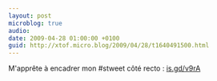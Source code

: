 ```yaml
---
layout: post
microblog: true
audio: 
date: 2009-04-28 01:00:00 +0100
guid: http://xtof.micro.blog/2009/04/28/t1640491500.html
---
```

M'apprête à encadrer mon #stweet côté recto :  [is.gd/v9rA](http://is.gd/v9rA)
